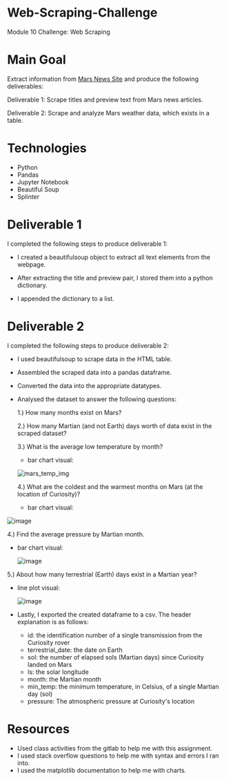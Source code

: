 # Web-Scraping-Challenge
Module 10 Challenge: Web Scraping

# Main Goal
Extract information from [Mars News Site](https://static.bc-edx.com/data/web/mars_news/index.html) and produce the following deliverables:

Deliverable 1: Scrape titles and preview text from Mars news articles.

Deliverable 2: Scrape and analyze Mars weather data, which exists in a table.

# Technologies
- Python
- Pandas
- Jupyter Notebook
- Beautiful Soup
- Splinter
# Deliverable 1

I completed the following steps to produce deliverable 1:

- I created a beautifulsoup object to extract all text elements from the webpage.

- After extracting the title and preview pair, I stored them into a python dictionary.

- I appended the dictionary to a list.

# Deliverable 2

I completed the following steps to produce deliverable 2:

- I used beautifulsoup to scrape data in the HTML table.
- Assembled the scraped data into a pandas dataframe.
- Converted the data into the appropriate datatypes.
- Analysed the dataset to answer the following questions:

  1.) How many months exist on Mars?
  
  2.) How many Martian (and not Earth) days worth of data exist in the scraped dataset?
  
  3.) What is the average low temperature by month?
  
  - bar chart visual:
    
  ![mars_temp_img](https://github.com/Natphipps/Web-Scraping-Challenge/assets/130694752/234cd3b0-0976-47ae-af98-55903ef8dae8)

  4.) What are the coldest and the warmest months on Mars (at the location of Curiosity)?
  
   - bar chart visual:
     
![image](https://github.com/Natphipps/Web-Scraping-Challenge/assets/130694752/b3c0188d-5d2f-4e10-9053-482a6d3e8b50)

  4.) Find the average pressure by Martian month.
  
  - bar chart visual:
    
    ![image](https://github.com/Natphipps/Web-Scraping-Challenge/assets/130694752/81442fd4-ab96-40f8-849e-c1b6d6bb80a4)
    
  5.) About how many terrestrial (Earth) days exist in a Martian year?
  
  - line plot visual:
    
      ![image](https://github.com/Natphipps/Web-Scraping-Challenge/assets/130694752/81a66628-57da-4114-8a08-1a3784d12eb6)

- Lastly, I exported the created dataframe to a csv. The header explanation is as follows:

  -  id: the identification number of a single transmission from the Curiosity rover
  -  terrestrial_date: the date on Earth
  -  sol: the number of elapsed sols (Martian days) since Curiosity landed on Mars
  -  ls: the solar longitude
  -  month: the Martian month
  -  min_temp: the minimum temperature, in Celsius, of a single Martian day (sol)
  -  pressure: The atmospheric pressure at Curiosity's location

# Resources

- Used class activities from the gitlab to help me with this assignment.
- I used stack overflow questions to help me with syntax and errors I ran into.
- I used the matplotlib documentation to help me with charts.
